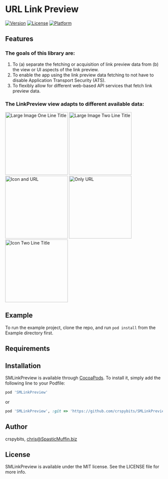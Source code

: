 # URL Link Preview

[![Version](https://img.shields.io/cocoapods/v/SMLinkPreview.svg?style=flat)](http://cocoapods.org/pods/SMLinkPreview)
[![License](https://img.shields.io/cocoapods/l/SMLinkPreview.svg?style=flat)](http://cocoapods.org/pods/SMLinkPreview)
[![Platform](https://img.shields.io/cocoapods/p/SMLinkPreview.svg?style=flat)](http://cocoapods.org/pods/SMLinkPreview)

## Features

### The goals of this library are:
1. To (a) separate the fetching or acquisition of link preview data from (b) the view or UI aspects of the link preview.
2. To enable the app using the link preview data fetching to not have to disable Application Transport Security (ATS).
3. To flexibly allow for different web-based API services that fetch link preview data.

### The LinkPreview view adapts to different available data:

<p float="left">
    <img src="https://github.com/crspybits/SMLinkPreview/blob/master/Docs/Images/LargeImage-OneLineTitle.png" width="200" title="Large Image One Line Title" />
    <img src="https://github.com/crspybits/SMLinkPreview/blob/master/Docs/Images/LargeImage-TwoLineTitle.png" width="200" title="Large Image Two Line Title" /> 
    <img src="https://github.com/crspybits/SMLinkPreview/blob/master/Docs/Images/Icon.png" width="200" title="Icon and URL" />
    <img src="https://github.com/crspybits/SMLinkPreview/blob/master/Docs/Images/OnlyURL.png" width="200" title="Only URL" />
    <img src="https://github.com/crspybits/SMLinkPreview/blob/master/Docs/Images/Icon-TwoLineTitle.png" width="200"title="Icon Two Line Title" />
</p>


## Example

To run the example project, clone the repo, and run `pod install` from the Example directory first.

## Requirements

## Installation

SMLinkPreview is available through [CocoaPods](https://cocoapods.org). To install
it, simply add the following line to your Podfile:


```ruby
pod 'SMLinkPreview'
```
or

```ruby
pod 'SMLinkPreview', :git => 'https://github.com/crspybits/SMLinkPreview.git'
```

## Author

crspybits, chris@SpasticMuffin.biz

## License

SMLinkPreview is available under the MIT license. See the LICENSE file for more info.
